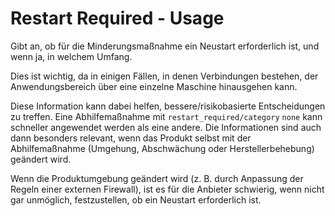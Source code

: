 # Restart Required - Usage

Gibt an, ob für die Minderungsmaßnahme ein Neustart erforderlich ist, und wenn ja, in welchem Umfang.

Dies ist wichtig, da in einigen Fällen, in denen Verbindungen bestehen, der Anwendungsbereich über eine einzelne Maschine hinausgehen kann.

Diese Information kann dabei helfen, bessere/risikobasierte Entscheidungen zu treffen.
Eine Abhilfemaßnahme mit `restart_required/category` `none` kann schneller angewendet werden als eine andere.
Die Informationen sind auch dann besonders relevant, wenn das Produkt selbst mit der Abhilfemaßnahme (Umgehung, Abschwächung oder Herstellerbehebung) geändert wird.

Wenn die Produktumgebung geändert wird (z. B. durch Anpassung der Regeln einer externen Firewall), ist es für die Anbieter schwierig, wenn nicht gar unmöglich, festzustellen, ob ein Neustart erforderlich ist.
